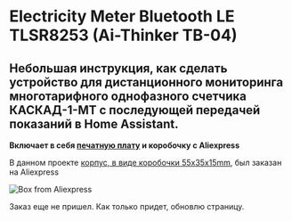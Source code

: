 # Electricity Meter Bluetooth LE TLSR8253 (Ai-Thinker TB-04)

## Небольшая инструкция, как сделать устройство для дистанционного мониторинга многотарифного однофазного счетчика КАСКАД-1-МТ с последующей передачей показаний в Home Assistant.

**Включает в себя [печатную плату](https://oshwlab.com/slacky/electricity_meter) и коробочку с Aliexpress**

В данном проекте [корпус, в виде коробочки 55x35x15mm](https://aliexpress.ru/item/4001345769288.html?spm=a2g2w.orderdetail.0.0.41314aa6p4ddr2&sku_id=10000015756358900), был заказан на Aliexpress

<img src="https://raw.githubusercontent.com/slacky1965/electricity_meter_ble/main/doc/device/version_2/images/box_aliexpress.jpg" alt="Box from Aliexpress">

Заказ еще не пришел. Как только придет, обновлю страницу.


